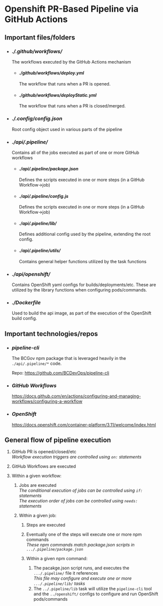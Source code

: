 # Openshift PR-Based Pipeline via GitHub Actions



## Important files/folders

- ### _./.github/workflows/_

  The workflows executed by the GitHub Actions mechanism

  - #### _./github/workflows/deploy.yml_

    The workflow that runs when a PR is opened.

  - #### _./github/workflows/deployStatic.yml_

    The workflow that runs when a PR is closed/merged.

- ### _./.config/config.json_

  Root config object used in various parts of the pipeline

- ### _./api/.pipeline/_

  Contains all of the jobs executed as part of one or more GitHub workflows

  - #### _./api/.pipeline/package.json_

    Defines the scripts executed in one or more steps (in a GitHub Workflow->job)

  - #### _./api/.pipeline/config.js_

    Defines the scripts executed in one or more steps (in a GitHub Workflow->job)

  - #### _./api/.pipeline/lib/_

    Defines additional config used by the pipeline, extending the root config.

  - #### _./api/.pipeline/utils/_

    Contains general helper functions utilized by the task functions

- ### _./api/openshift/_

  Contains OpenShift yaml configs for builds/deployments/etc. These are utilized by the library functions when configuring pods/commands.

- ### _./Dockerfile_
  Used to build the api image, as part of the execution of the OpenShift build config.

## Important technologies/repos

- ### _pipeline-cli_

  The BCGov npm package that is leveraged heavily in the `./api/.pipeline/*` code.

  Repo: https://github.com/BCDevOps/pipeline-cli

- ### _GitHub Workflows_

  https://docs.github.com/en/actions/configuring-and-managing-workflows/configuring-a-workflow

- ### _OpenShift_

  https://docs.openshift.com/container-platform/3.11/welcome/index.html

## General flow of pipeline execution

1. GitHub PR is opened/closed/etc  
   _Workflow execution triggers are controlled using `on:` statements_
2. GitHub Workflows are executed
3. Within a given workflow:

   1. Jobs are executed  
      _The conditional execution of jobs can be controlled using `if:` statements_  
      _The execution order of jobs can be controlled using `needs:` statements_

   2. Within a given job:

      1. Steps are executed
      2. Eventually one of the steps will execute one or more npm commands  
         _These npm commands match package.json scripts in `.../.pipeline/package.json`_

      3. Within a given npm command:

         1. The pacakge.json script runs, and executes the `.../.pipeline/` file it references  
            _This file may configure and execute one or more `.../.pipeline/lib/` tasks_
         2. The `../.pipeline/lib` task will utilize the `pipeline-cli` tool and the `../openshift/` configs to configure and run OpenShift pods/commands
